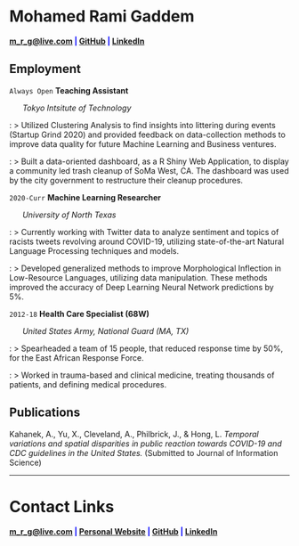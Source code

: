 # Mohamed Rami Gaddem

<span style="color:blue">**<a href="mailto:m_r_g@live.com">m_r_g@live.com</a>
|
<a href="https://github.com/m-rami-g" target="_blank">GitHub</a>
|
<a href="https://www.linkedin.com/in/m-rami/" target="_blank">LinkedIn</a>**</span>



## **Employment**


`Always Open` **Teaching Assistant**

&nbsp; &nbsp; &nbsp; _Tokyo Intsitute of Technology_

: > Utilized Clustering Analysis to find insights into littering during events (Startup Grind 2020) and provided feedback on data-collection methods to improve data quality for future Machine Learning and Business ventures.

: > Built a data-oriented dashboard, as a R Shiny Web Application, to display a community led trash cleanup of SoMa West, CA. The dashboard was used by the city 
government to restructure their cleanup procedures.



`2020-Curr` **Machine Learning Researcher**

&nbsp; &nbsp; &nbsp; _University of North Texas_

: > Currently working with Twitter data to analyze sentiment and topics of racists tweets revolving around COVID-19, utilizing state-of-the-art Natural Language Processing techniques and models.

: > Developed generalized methods to improve Morphological Inflection in Low-Resource Languages, utilizing data manipulation. These methods improved the accuracy of Deep Learning Neural Network predictions by 5%.



`2012-18` **Health Care Specialist (68W)**

&nbsp; &nbsp; &nbsp; _United States Army, National Guard (MA, TX)_

: > Spearheaded a team of 15 people, that reduced response time by 50%, for the East African Response Force.

: > Worked in trauma-based and clinical medicine, treating thousands of patients, and defining medical procedures.


## **Publications**


Kahanek, A., Yu, X., Cleveland, A., Philbrick, J., & Hong, L. _Temporal variations and spatial disparities in public reaction towards COVID-19 and CDC guidelines in the United States._ (Submitted to Journal of Information Science)

---------------------------------------------------------------------------------

<!---## **Programming skills**

```python
Python = [PyTorch, Keras, TensorFlow, Scikit-Learn, spaCy,
          numPy, Pandas, Matplotlib, GeoPandas, Gym]

R <- c(
        Tidyverse, RandomForest, GGplot2
        ,Plotly, Highcharters, Shiny, Caret
    )

 std::string others[8] = {"C", "C++", "Elixir", "Phoenix",
                         "SQL", "JS", "CSS", "HTML"};
```


## **Areas of Expertise**

|

<p align="center"><img src="https://alexander-kahanek.github.io/assets/img/expertise_graph.png"></p>


## **Education**

`2018- December 21` **University of North Texas**

: B.S. Data Science, Minor in Mathematics, Statistics Certification

: Current **GPA: 3.9**-->


# **Contact Links**

<span style="color:blue">**<a href="mailto:m_r_g@live.com">m_r_g@live.com</a>
|
<a href="https://alexander-kahanek.github.io" target="_blank">Personal Website</a>
|
<a href="https://github.com/m-rami-g" target="_blank">GitHub</a>
|
<a href="https://www.linkedin.com/in/m-rami/" target="_blank">LinkedIn</a>**</span>

